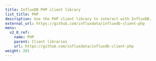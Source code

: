 ```yaml
---
title: InfluxDB PHP client library
list_title: PHP
description: Use the PHP client library to interact with InfluxDB.
external_url: https://github.com/influxdata/influxdb-client-php
menu:
  v2_0_ref:
    name: PHP
    parent: Client libraries
    url: https://github.com/influxdata/influxdb-client-php
weight: 201
---
```

